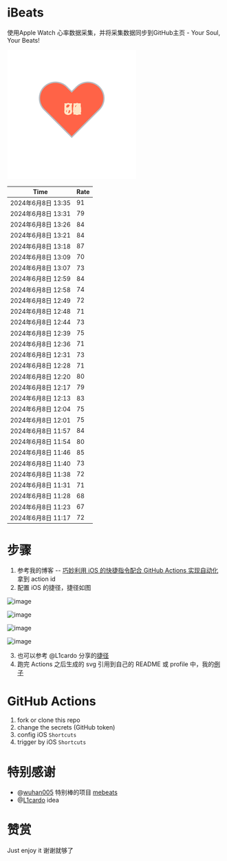 # iBeats
使用Apple Watch 心率数据采集，并将采集数据同步到GitHub主页 - Your Soul, Your Beats!

![](./files/heart.svg)

<!--START_SECTION:my_heart_rate-->
| Time | Rate | 
 | ---- | ---- | 
| 2024年6月8日 13:35 | 91 |
| 2024年6月8日 13:31 | 79 |
| 2024年6月8日 13:26 | 84 |
| 2024年6月8日 13:21 | 84 |
| 2024年6月8日 13:18 | 87 |
| 2024年6月8日 13:09 | 70 |
| 2024年6月8日 13:07 | 73 |
| 2024年6月8日 12:59 | 84 |
| 2024年6月8日 12:58 | 74 |
| 2024年6月8日 12:49 | 72 |
| 2024年6月8日 12:48 | 71 |
| 2024年6月8日 12:44 | 73 |
| 2024年6月8日 12:39 | 75 |
| 2024年6月8日 12:36 | 71 |
| 2024年6月8日 12:31 | 73 |
| 2024年6月8日 12:28 | 71 |
| 2024年6月8日 12:20 | 80 |
| 2024年6月8日 12:17 | 79 |
| 2024年6月8日 12:13 | 83 |
| 2024年6月8日 12:04 | 75 |
| 2024年6月8日 12:01 | 75 |
| 2024年6月8日 11:57 | 84 |
| 2024年6月8日 11:54 | 80 |
| 2024年6月8日 11:46 | 85 |
| 2024年6月8日 11:40 | 73 |
| 2024年6月8日 11:38 | 72 |
| 2024年6月8日 11:31 | 71 |
| 2024年6月8日 11:28 | 68 |
| 2024年6月8日 11:23 | 67 |
| 2024年6月8日 11:17 | 72 |

<!--END_SECTION:my_heart_rate-->

# 步骤
1. 参考我的博客 -- [巧妙利用 iOS 的快捷指令配合 GitHub Actions 实现自动化](https://github.com/yihong0618/gitblog/issues/198) 拿到 action id
2. 配置 iOS 的捷径，捷径如图

![image](https://user-images.githubusercontent.com/15976103/122154218-0db0b480-ce97-11eb-93bb-5aec07c558dc.png)

![image](https://user-images.githubusercontent.com/15976103/122154236-186b4980-ce97-11eb-8e4b-70551a0391ae.png)

![image](https://user-images.githubusercontent.com/15976103/122154268-2d47dd00-ce97-11eb-902e-3acf292265a9.png)

![image](https://user-images.githubusercontent.com/15976103/122174055-fa144680-ceb4-11eb-9be2-3eb83cd516f7.png)

3. 也可以参考 @L1cardo 分享的[捷径](https://www.icloud.com/shortcuts/6ab6047b459c41ad822ad6b94b1c03d4)
4. 跑完 Actions 之后生成的 svg 引用到自己的 README 或 profile 中，我的[例子](https://github.com/yihong0618) 

# GitHub Actions

1. fork or clone this repo
2. change the secrets (GitHub token)
3. config iOS `Shortcuts` 
4. trigger by iOS `Shortcuts`

# 特别感谢
- @[wuhan005](https://github.com/wuhan005) 特别棒的项目 [mebeats](https://github.com/wuhan005/mebeats)
- @[L1cardo](https://github.com/L1cardo) idea

# 赞赏
Just enjoy it
谢谢就够了
